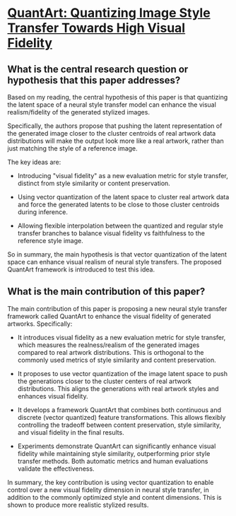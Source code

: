 # [QuantArt: Quantizing Image Style Transfer Towards High Visual Fidelity](https://arxiv.org/abs/2212.10431)

## What is the central research question or hypothesis that this paper addresses?

 Based on my reading, the central hypothesis of this paper is that quantizing the latent space of a neural style transfer model can enhance the visual realism/fidelity of the generated stylized images. 

Specifically, the authors propose that pushing the latent representation of the generated image closer to the cluster centroids of real artwork data distributions will make the output look more like a real artwork, rather than just matching the style of a reference image.

The key ideas are:

- Introducing "visual fidelity" as a new evaluation metric for style transfer, distinct from style similarity or content preservation. 

- Using vector quantization of the latent space to cluster real artwork data and force the generated latents to be close to those cluster centroids during inference.

- Allowing flexible interpolation between the quantized and regular style transfer branches to balance visual fidelity vs faithfulness to the reference style image.

So in summary, the main hypothesis is that vector quantization of the latent space can enhance visual realism of neural style transfers. The proposed QuantArt framework is introduced to test this idea.


## What is the main contribution of this paper?

 The main contribution of this paper is proposing a new neural style transfer framework called QuantArt to enhance the visual fidelity of generated artworks. Specifically:

- It introduces visual fidelity as a new evaluation metric for style transfer, which measures the realness/realism of the generated images compared to real artwork distributions. This is orthogonal to the commonly used metrics of style similarity and content preservation.

- It proposes to use vector quantization of the image latent space to push the generations closer to the cluster centers of real artwork distributions. This aligns the generations with real artwork styles and enhances visual fidelity.

- It develops a framework QuantArt that combines both continuous and discrete (vector quantized) feature transformations. This allows flexibly controlling the tradeoff between content preservation, style similarity, and visual fidelity in the final results.

- Experiments demonstrate QuantArt can significantly enhance visual fidelity while maintaining style similarity, outperforming prior style transfer methods. Both automatic metrics and human evaluations validate the effectiveness.

In summary, the key contribution is using vector quantization to enable control over a new visual fidelity dimension in neural style transfer, in addition to the commonly optimized style and content dimensions. This is shown to produce more realistic stylized results.
